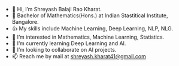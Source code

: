 - 👋 Hi, I’m Shreyash Balaji Rao Kharat.
- 📖 Bachelor of Mathematics(Hons.) at Indian Stastitical Institute, Bangalore.
- 👍 My skills include Machine Learning, Deep Learning, NLP, NLG.
- 👀 I’m interested in Mathematics, Machine Learning, Statistics.
- 🌱 I’m currently learning Deep Learning and AI.
- 💞️ I’m looking to collaborate on AI projects.
- 📫 Reach me by mail at shreyash.kharat41@gmail.com

<!---
shreyashkharat/shreyashkharat is a ✨ special ✨ repository because its `README.md` (this file) appears on your GitHub profile.
You can click the Preview link to take a look at your changes.
--->
